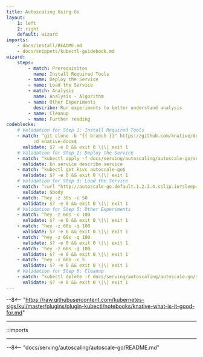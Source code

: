 ```yaml
---
title: Autoscaling Using Go
layout:
    1: left
    2: right
    default: wizard
imports:
    - docs/install/README.md
    - docs/snippets/kubectl-guidebook.md
wizard:
    steps:
        - match: Prerequisites
          name: Install Required Tools
        - name: Deploy the Service
        - name: Load the Service
        - match: Analysis
          name: Analysis - Algorithm
        - name: Other Experiments
          describe: Run experiments to better understand analysis
        - name: Cleanup
        - name: Further reading
codeblocks:
    # Validation for Step 1: Install Required Tools
    - match: ^git clone -b "{{ branch }}" https://github.com/knative/docs knative-docs
          cd knative-docs$
      validate: $? -e 0 && exit 0 \|\| exit 1
    # Validation for Step 2: Deploy the Service
    - match: ^kubectl apply -f docs/serving/autoscaling/autoscale-go/service.yaml$
      validate: kn service describe service
    - match: ^kubectl get ksvc autoscale-go$
      validate: $? -e 0 && exit 0 \|\| exit 1
    # Validation for Step 3: Load the Service
    - match: ^curl "http://autoscale-go.default.1.2.3.4.sslip.io?sleep=100&prime=10000&bloat=5"$
      validate: $body
    - match: ^hey -z 30s -c 50
      validate: $? -e 0 && exit 0 \|\| exit 1
    # Validation for Step 5: Other Experiments
    - match: ^hey -z 60s -c 100
      validate: $? -e 0 && exit 0 \|\| exit 1
    - match: ^hey -z 60s -q 100
      validate: $? -e 0 && exit 0 \|\| exit 1
    - match: ^hey -z 60s -q 100
      validate: $? -e 0 && exit 0 \|\| exit 1
    - match: ^hey -z 60s -q 100
      validate: $? -e 0 && exit 0 \|\| exit 1
    - match: ^hey -z 60s -c 5
      validate: $? -e 0 && exit 0 \|\| exit 1
    # Validation for Step 6: Cleanup
    - match: ^kubectl delete -f docs/serving/autoscaling/autoscale-go/service.yaml$
      validate: $? -e 0 && exit 0 \|\| exit 1
---
```


--8<-- "https://raw.githubusercontent.com/kubernetes-sigs/kui/master/plugins/plugin-kubectl/notebooks/knative-what-is-it-good-for.md"

---

::imports

---

--8<-- "docs/serving/autoscaling/autoscale-go/README.md"